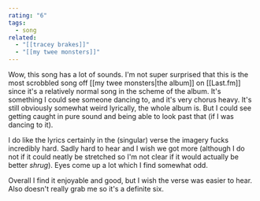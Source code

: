 ```yaml
---
rating: "6"
tags:
  - song
related:
  - "[[tracey brakes]]"
  - "[[my twee monsters]]"
---
```

Wow, this song has a lot of sounds. I'm not super surprised that this is the most scrobbled song off [[my twee monsters|the album]] on [[Last.fm]] since it's a relatively normal song in the scheme of the album. It's something I could see someone dancing to, and it's very chorus heavy. It's still obviously somewhat weird lyrically, the whole album is. But I could see getting caught in pure sound and being able to look past that (if I was dancing to it).

I do like the lyrics certainly in the (singular) verse the imagery fucks incredibly hard. Sadly hard to hear and I wish we got more (although I do not if it could neatly be stretched so I'm not clear if it would actually be better *shrug*). Eyes come up a lot which I find somewhat odd. 

Overall I find it enjoyable and good, but I wish the verse was easier to hear. Also doesn't really grab me so it's a definite six.